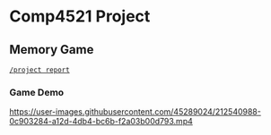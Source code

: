 # Comp4521 Project
## Memory Game
[`/project report`](https://github.com/JobyCheng/MemoryGame_android/blob/main/COMP%204521%20Project%20Report.pdf)

### Game Demo

https://user-images.githubusercontent.com/45289024/212540988-0c903284-a12d-4db4-bc6b-f2a03b00d793.mp4

